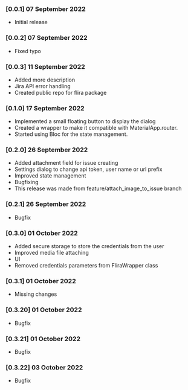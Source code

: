 ### [0.0.1] 07 September 2022

* Initial release

### [0.0.2] 07 September 2022

* Fixed typo

### [0.0.3] 11 September 2022

* Added more description
* Jira API error handling
* Created public repo for flira package

### [0.1.0] 17 September 2022

* Implemented a small floating button to display the dialog
* Created a wrapper to make it compatible with MaterialApp.router.
* Started using Bloc for the state management.

### [0.2.0] 26 September 2022

* Added attachment field for issue creating
* Settings dialog to change api token, user name or url prefix
* Improved state management
* Bugfixing
* This release was made from feature/attach_image_to_issue branch

### [0.2.1] 26 September 2022

* Bugfix

### [0.3.0] 01 October 2022

* Added secure storage to store the credentials from the user
* Improved media file attaching
* UI
* Removed credentials parameters from FliraWrapper class
### [0.3.1] 01 October 2022

* Missing changes

### [0.3.20] 01 October 2022

* Bugfix
### [0.3.21] 01 October 2022
* Bugfix
### [0.3.22] 03 October 2022
* Bugfix
